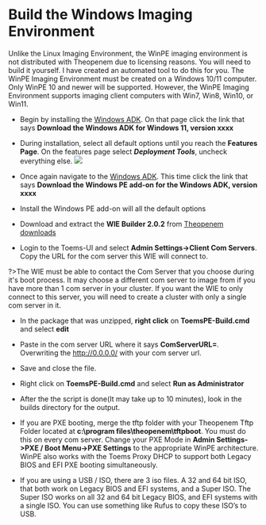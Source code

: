 # Build the Windows Imaging Environment

Unlike the Linux Imaging Environment, the WinPE imaging environment is not distributed with Theopenem due to licensing reasons. You will need to build it yourself. 
I have created an automated tool to do this for you. The WinPE Imaging Environment must be created on a Windows 10/11 computer. Only WinPE 10 and newer will be supported.  However, the WinPE Imaging Environment supports imaging client 
computers with Win7, Win8, Win10, or Win11.

* Begin by installing the [Windows ADK](https://developer.microsoft.com/en-us/windows/hardware/windows-assessment-deployment-kit).  On that page click the link that says **Download the Windows ADK for Windows 11, version xxxx**

* During installation, select all default options until you reach the **Features Page**.  On the features page select ***Deployment Tools***, uncheck everything else.
[![](https://theopenem.com/wp-content/uploads/2021/01/2.png)](https://theopenem.com/wp-content/uploads/2021/01/2.png)

* Once again navigate to the [Windows ADK](https://developer.microsoft.com/en-us/windows/hardware/windows-assessment-deployment-kit).  This time click the link that says **Download the Windows PE add-on for the Windows ADK, version xxxx**

* Install the Windows PE add-on will all the default options

* Download and extract the **WIE Builder 2.0.2** from [Theopenem downloads](https://theopenem.com/downloads)

* Login to the Toems-UI and select **Admin Settings->Client Com Servers**.  Copy the URL for the com server this WIE will connect to.

?>The WIE must be able to contact the Com Server that you choose during it's boot process.  It may choose a different com server to image from if you have more than 1 com server in your cluster.  If you want the WIE to only connect to this server, you will
need to create a cluster with only a single com server in it.

* In the package that was unzipped, **right click** on **ToemsPE-Build.cmd** and select **edit**

* Paste in the com server URL where it says **ComServerURL=**.  Overwriting the http://0.0.0.0/ with your com server url.

* Save and close the file.

* Right click on **ToemsPE-Build.cmd** and select **Run as Administrator**

* After the the script is done(It may take up to 10 minutes), look in the builds directory for the output.

* If you are PXE booting, merge the tftp folder with your Theopenem Tftp Folder located at **c:\program files\theopenem\tftpboot**.  You must do this on every com server. Change your PXE Mode in **Admin Settings->PXE / Boot Menu->PXE Settings** 
to the appropriate WinPE architecture. WinPE also works with the Toems Proxy DHCP to support both Legacy BIOS and EFI PXE booting simultaneously. 

* If you are using a USB / ISO, there are 3 iso files. A 32 and 64 bit ISO, that both work on Legacy BIOS and EFI systems, and a Super ISO. The Super ISO works on all 32 and 64 bit Legacy BIOS, and EFI systems with a single ISO. 
You can use something like Rufus to copy these ISO’s to USB.

